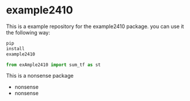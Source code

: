 # example2410

This is a example repository for the example2410 package. you can use it the following way:

```python
pip
install
example2410

from exAmple2410 import sum_tf as st
```

This is a nonsense package
- nonsense
- nonsense